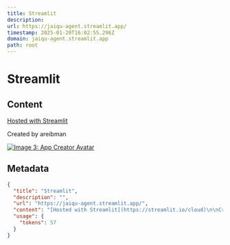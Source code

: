 ```yaml
---
title: Streamlit
description: 
url: https://jaiqu-agent.streamlit.app/
timestamp: 2025-01-20T16:02:55.296Z
domain: jaiqu-agent.streamlit.app
path: root
---
```


# Streamlit



## Content

[Hosted with Streamlit](https://streamlit.io/cloud)

Created by areibman

[![Image 3: App Creator Avatar](https://avatars.githubusercontent.com/u/14807319?v=4)](https://share.streamlit.io/user/areibman)

## Metadata

```json
{
  "title": "Streamlit",
  "description": "",
  "url": "https://jaiqu-agent.streamlit.app/",
  "content": "[Hosted with Streamlit](https://streamlit.io/cloud)\n\nCreated by areibman\n\n[![Image 3: App Creator Avatar](https://avatars.githubusercontent.com/u/14807319?v=4)](https://share.streamlit.io/user/areibman)",
  "usage": {
    "tokens": 57
  }
}
```
